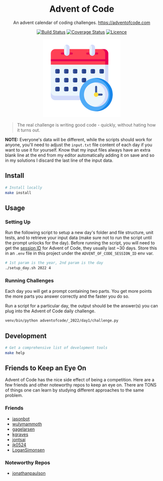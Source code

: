 <div align="center">

# Advent of Code

An advent calendar of coding challenges. <https://adventofcode.com>

[![Build Status](https://github.com/Justintime50/adventofcode/workflows/build/badge.svg)](https://github.com/Justintime50/adventofcode/actions)
[![Coverage Status](https://coveralls.io/repos/github/Justintime50/adventofcode/badge.svg?branch=main)](https://coveralls.io/github/Justintime50/adventofcode?branch=main)
[![Licence](https://img.shields.io/github/license/justintime50/adventofcode)](LICENSE)

<img src="https://raw.githubusercontent.com/justintime50/assets/main/src/adventofcode/showcase.png" alt="Showcase">

</div>

> The real challenge is writing good code - quickly, without hating how it turns out.

**NOTE:** Everyone's data will be different, while the scripts should work for anyone, you'll need to adjust the `input.txt` file content of each day if you want to use it for yourself. Know that my input files always have an extra blank line at the end from my editor automatically adding it on save and so in my solutions I discard the last line of the input data.

## Install

```bash
# Install locally
make install
```

## Usage

### Setting Up

Run the following script to setup a new day's folder and file structure, unit tests, and to retrieve your input data (make sure not to run the script until the prompt unlocks for the day). Before running the script, you will need to get the [session ID](https://github.com/tomswartz07/AdventOfCodeLeaderboard/blob/b182f55d91330fbe313a9ab126a6f52b0e070aca/README.md#getting-a-session-cookie) for Advent of Code, they usually last ~30 days. Store this in an `.env` file in this project under the `ADVENT_OF_CODE_SESSION_ID` env var.

```bash
# 1st param is the year, 2nd param is the day
./setup_day.sh 2022 4
```

### Running Challenges

Each day you will get a prompt containing two parts. You get more points the more parts you answer correctly and the faster you do so.

Run a script for a particular day, the output should be the answer(s) you can plug into the Advent of Code daily challenge.

```bash
venv/bin/python adventofcode/_2022/day1/challenge.py
```

## Development

```bash
# Get a comprehensive list of development tools
make help
```

## Friends to Keep an Eye On

Advent of Code has the nice side effect of being a competition. Here are a few friends and other noteworthy repos to keep an eye on. There are TONS of things one can learn by studying different approaches to the same problem.

### Friends

* [jasonbot](https://github.com/jasonbot/2020-advent-of-code)
* [wulymammoth](https://github.com/wulymammoth/advent_of_code_2020)
* [gagelarsen](https://github.com/gagelarsen/adventofcode)
* [kgraves](https://github.com/kgraves/advent_of_code)
* [jontsai](https://github.com/hacktoolkit/code_challenges/tree/master/adventofcode/2020)
* [jk0524](https://github.com/jk0524/adventofcode2021)
* [LoganSimonsen](https://github.com/LoganSimonsen/advent-of-code)

### Noteworthy Repos

* [jonathanpaulson](https://github.com/jonathanpaulson/AdventOfCode)

